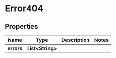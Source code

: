 

# Error404

## Properties

Name | Type | Description | Notes
------------ | ------------- | ------------- | -------------
**errors** | **List&lt;String&gt;** |  | 



